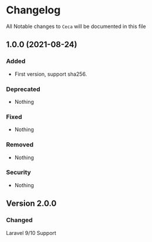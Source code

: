 # Changelog

All Notable changes to `Ceca` will be documented in this file

## 1.0.0 (2021-08-24)

### Added
- First version, support sha256.

### Deprecated
- Nothing

### Fixed
- Nothing

### Removed
- Nothing

### Security
- Nothing

## Version 2.0.0

### Changed

Laravel 9/10 Support
